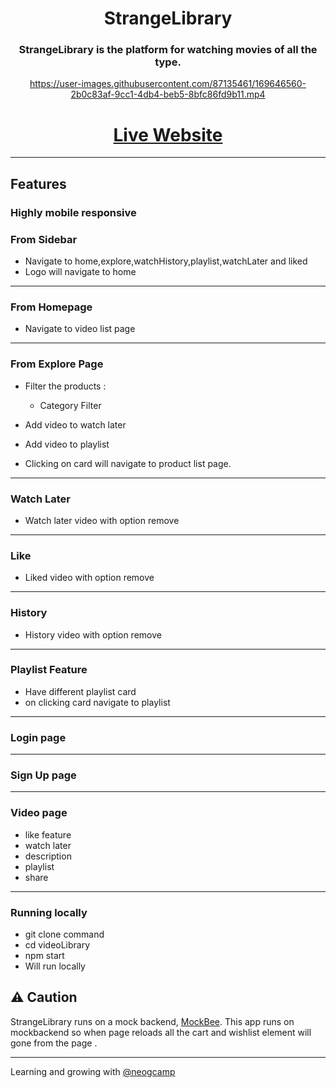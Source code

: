 <div align="center">
  
#  StrangeLibrary

### StrangeLibrary is the platform for watching movies of all the type.
 
 


https://user-images.githubusercontent.com/87135461/169646560-2b0c83af-9cc1-4db4-beb5-8bfc86fd9b11.mp4



  
# [Live Website](https://strangelibrary.netlify.app/)
  
</div>

--- 





## Features 

### Highly mobile responsive

### From Sidebar

- Navigate to home,explore,watchHistory,playlist,watchLater and liked
- Logo will navigate to home

---

### From Homepage

-  Navigate to video list page 

--- 

### From Explore Page 

- Filter the products : 
  
   - Category Filter

- Add video to watch later
- Add video to playlist 
- Clicking on card will navigate to product list page.

---

### Watch Later
- Watch later video with option remove

---
### Like
- Liked video with option remove

---
### History
- History video with option remove

---

### Playlist Feature 

- Have different playlist card
- on clicking card navigate to playlist

---

### Login page

---

### Sign Up page

---

### Video page 

- like feature
- watch later 
- description
- playlist
- share

---

### Running locally

- git clone command 
- cd videoLibrary
- npm start 
- Will run locally

## ⚠️ Caution

StrangeLibrary runs on a mock backend, [MockBee](https://mockbee.netlify.app/). This app runs on mockbackend so when page reloads all the cart and wishlist element will gone from the page .

---

Learning and growing with [@neogcamp](https://github.com/neogcamp)
